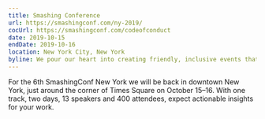 ```yaml
---
title: Smashing Conference
url: https://smashingconf.com/ny-2019/
cocUrl: https://smashingconf.com/codeofconduct
date: 2019-10-15
endDate: 2019-10-16
location: New York City, New York
byline: We pour our heart into creating friendly, inclusive events that are focused on real-world problems and solutions.
---
```


For the 6th SmashingConf New York we will be back in downtown New York, just around the corner of Times Square on October 15–16. With one track, two days, 13 speakers and 400 attendees, expect actionable insights for your work.